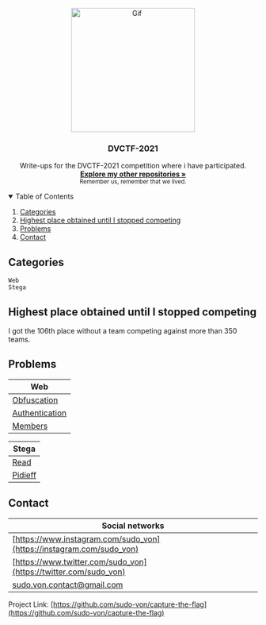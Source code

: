 <p align="center">
  <a>
    <img src="https://64.media.tumblr.com/1cbfcd848cce1437be5da56e7afd5952/6078e4f1b83c1f32-1d/s540x810/5324c73c1fcc5909a5e67209c91189c5adcc96af.gif" alt="Gif" width="250" height="250">
  </a>

  <h3 align="center">DVCTF-2021</h3>

<p align="center">
    Write-ups for the DVCTF-2021 competition where i have participated. 
    <br/>
    <a href="https://github.com/sudo-von"><strong>Explore my other repositories »</strong></a>
    <br/>
    <small>Remember us, remember that we lived.</small>
  </p>
</p>


<details open="open">
  <summary>Table of Contents</summary>
  <ol>
    <li>
      <a href="#categories">Categories</a>
    </li>
    <li><a href="#highest-place-obtained-until-i-stopped-competing">Highest place obtained until I stopped competing</a></li>
    <li><a href="#problems">Problems</a></li>
    <li><a href="#contact">Contact</a></li>
  </ol>
</details>

## Categories

```
Web
Stega
```

## Highest place obtained until I stopped competing

I got the 106th place without a team competing against more than 350 teams.

## Problems
| Web  |
| ------------- |
| [Obfuscation](https://github.com/sudo-von/capture-the-flag/tree/master/DVCTF-2021/Web/obfuscation/README.md)|
| [Authentication](https://github.com/sudo-von/capture-the-flag/tree/master/DVCTF-2021/Web/authentication/README.md)|
| [Members](https://github.com/sudo-von/capture-the-flag/tree/master/DVCTF-2021/Web/members/README.md)|

| Stega  |
| ------------- |
| [Read](https://github.com/sudo-von/capture-the-flag/tree/master/DVCTF-2021/Stega/read/README.md)|
| [Pidieff](https://github.com/sudo-von/capture-the-flag/tree/master/DVCTF-2021/Stega/pidieff/README.md)|

<!-- CONTACT -->
## Contact

| Social networks |
| --------------- |
|[https://www.instagram.com/sudo_von](https://instagram.com/sudo_von)
|[https://www.twitter.com/sudo_von](https://twitter.com/sudo_von)
|sudo.von.contact@gmail.com

Project Link: [https://github.com/sudo-von/capture-the-flag](https://github.com/sudo-von/capture-the-flag)